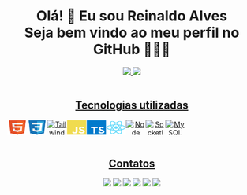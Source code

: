 <h1 align="center">Olá! 👋 Eu sou Reinaldo Alves <br /> Seja bem vindo ao meu perfil no GitHub 👨🏻‍💻</h1>

<div align= "center">
  <a href="https://github.com/reinaldo-alves">
    <img height="200em" src="https://github-readme-stats.vercel.app/api?username=reinaldo-alves&show_icons=true&theme=transparent&include_all_commits=true&count_private=true" />
    <img height="200em" src="https://github-readme-stats.vercel.app/api/top-langs/?username=reinaldo-alves&layout=compact&langs_count=16&theme=transparent" />
</div><br />

<h2 align= "center">Tecnologias utilizadas</h2>

<div style="display: flex" align= "center">
  <img align="center" alt="HTML" height="30" width="40" src="https://raw.githubusercontent.com/devicons/devicon/master/icons/html5/html5-original.svg">
  <img align="center" alt="CSS" height="30" width="40" src="https://raw.githubusercontent.com/devicons/devicon/master/icons/css3/css3-original.svg">
  <img align="center" alt="Tailwind" height="30" width="40" src="https://cdn.jsdelivr.net/gh/devicons/devicon/icons/tailwindcss/tailwindcss-plain.svg" />
  <img align="center" alt="Js" height="30" width="40" src="https://raw.githubusercontent.com/devicons/devicon/master/icons/javascript/javascript-plain.svg">
  <img align="center" alt="Ts" height="30" width="40" src="https://raw.githubusercontent.com/devicons/devicon/master/icons/typescript/typescript-plain.svg">
  <img align="center" alt="React" height="30" width="40" src="https://raw.githubusercontent.com/devicons/devicon/master/icons/react/react-original.svg">
  <img align="center" alt="Node" height="30" width="40" src="https://cdn.jsdelivr.net/gh/devicons/devicon/icons/nodejs/nodejs-original.svg"/>
  <img align="center" alt="SocketIO" height="30" width="40" src="https://cdn.jsdelivr.net/gh/devicons/devicon/icons/socketio/socketio-original.svg" />
  <img align="center" alt="MySQL" height="30" width="40" src="https://cdn.jsdelivr.net/gh/devicons/devicon/icons/mysql/mysql-original.svg" />
</div><br />
  
<h2 align="center">Contatos</h2>
 
<div align="center"> 
  <a href="https://instagram.com/reinaldo.alves8" target="_blank"><img src="https://img.shields.io/badge/-Instagram-%23E4405F?style=for-the-badge&logo=instagram&logoColor=white" target="_blank"></a>
  <a href = "mailto:reinaldoasjr8@gmail.com"><img src="https://img.shields.io/badge/Gmail-D14836?style=for-the-badge&logo=gmail&logoColor=white" target="_blank"></a>
  <a href="https://www.linkedin.com/in/reinaldo-alves-8639aba9" target="_blank"><img src="https://img.shields.io/badge/-LinkedIn-%230077B5?style=for-the-badge&logo=linkedin&logoColor=white" target="_blank"></a> 
  <a href="https://www.facebook.com/reinaldo.alves.587" target="_blank"><img src="https://img.shields.io/badge/Facebook-1877F2?style=for-the-badge&logo=facebook&logoColor=white" target="_blank"></a> 
  <a href="https://github.com/reinaldo-alves" target="_blank"><img src="https://img.shields.io/badge/Portfólio-000000?style=for-the-badge&logo=About.me&logoColor=white" target="_blank"></a> 
  <a href="https://www.youtube.com/playlist?list=PL0P3XV7lAf88zSrLaClSFv9LODwgjHPNh" target="_blank"><img src="https://img.shields.io/badge/YouTube-FF0000?style=for-the-badge&logo=youtube&logoColor=white" target="_blank"></a>
</div>
